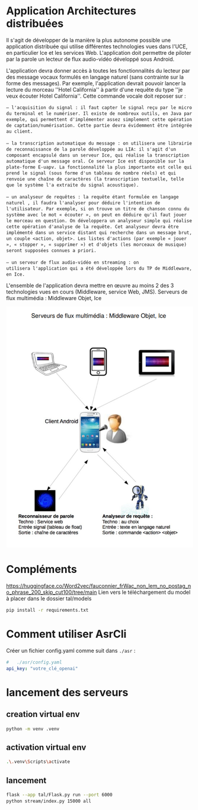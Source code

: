# Application Architectures distribuées
Il s'agit de développer de la manière la plus autonome possible une
application distribuée qui utilise différentes technologies vues dans l'UCE, en
particulier Ice et les services Web. L'application doit permettre de piloter par
la parole un lecteur de flux audio-vidéo développé sous Android.

L'application devra donner accès à toutes les fonctionnalités du lecteur par
des message vocaux formulés en langage naturel (sans contrainte sur la
forme des messages). Par exemple, l'application devrait pouvoir lancer la
lecture du morceau ''Hotel California'' à partir d'une requête du type ''je veux
écouter Hotel California''. Cette commande vocale doit reposer sur :

    – l'acquisition du signal : il faut capter le signal reçu par le micro du terminal et le numériser. Il existe de nombreux outils, en Java par exemple, qui permettent d'implémenter assez simplement cette opération de captation/numérisation. Cette partie devra évidemment être intégrée au client.

    – la transcription automatique du message : on utilisera une librairie de reconnaissance de la parole développée au LIA: il s'agit d'un composant encapsulé dans un serveur Ice, qui réalise la transcription automatique d'un message oral. Ce serveur Ice est disponible sur la plate-forme E-uapv. La fonctionnalité la plus importante est celle qui prend le signal (sous forme d'un tableau de nombre réels) et qui renvoie une chaîne de caractères (la transcription textuelle, telle que le système l'a extraite du signal acoustique).

    – un analyseur de requêtes : la requête étant formulée en langage naturel , il faudra l'analyser pour déduire l'intention de l'utilisateur. Par exemple, si on trouve un titre de chanson connu du système avec le mot « écouter », on peut en déduire qu'il faut jouer le morceau en question. On développera un analyseur simple qui réalise cette opération d'analyse de la requête. Cet analyseur devra être implémenté dans un service distant qui recherche dans un message brut, un couple <action, objet>. Les listes d'actions (par exemple « jouer », « stopper », « supprimer ») et d'objets (les morceaux de musique) seront supposées connues a priori. 
    
    – un serveur de flux audio-vidéo en streaming : on 
    utilisera l'application qui a été développée lors du TP de Middleware, en Ice. 
    
L'ensemble de l'application devra mettre en œuvre au moins 2 des 3 technologies vues en cours (Middleware, service Web, JMS).
Serveurs de flux multimédia : Middleware Objet, Ice

![alt text](image.png)

# Compléments 

https://huggingface.co/Word2vec/fauconnier_frWac_non_lem_no_postag_no_phrase_200_skip_cut100/tree/main
Lien vers le téléchargement du model à placer dans le dossier tal/models

```bash
pip install -r requirements.txt
```

# Comment utiliser AsrCli

Créer un fichier config.yaml comme suit dans `./asr` :
```yaml
#   ./asr/config.yaml
api_key: "votre_clé_openai"
```

# lancement des serveurs
## creation virtual env

```bash
python -m venv .venv
```

## activation virtual env

```bash
.\.venv\Scripts\activate
```

## lancement

```bash
flask --app tal/Flask.py run --port 6000
python stream/index.py 15000 all
```